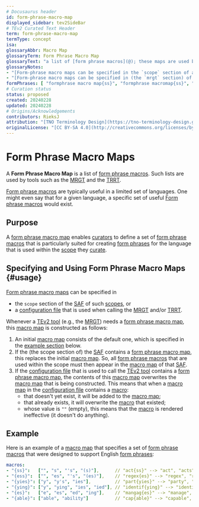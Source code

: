 ```yaml
---
# Docusaurus header
id: form-phrase-macro-map
displayed_sidebar: tev2SideBar
# TEv2 Curated Text Header
term: form-phrase-macro-map
termType: concept
isa:
glossaryAbbr: Macro Map
glossaryTerm: Form Phrase Macro Map
glossaryText: "a list of [form phrase macros](@); these maps are used by tools such as the [MRGT](@) and the [TRRT](@)."
glossaryNotes:
- "[Form-phrase macro maps can be specified in the `scope` section of a [SAF](@)" 
- "[Form-phrase macro maps can be specified in (the `mrgt` section) of a [configuration file](/docs/specs/files/configuration-file) that is used when  calling the [MRGT](@) and/or [TRRT](@)." 
formPhrases: [ "formphrase macro map{ss}", "formphrase macromap{ss}", "form-phrase macro map{ss}", "form-phrase macromap{ss}", "macro map{ss}", "macromap{ss}" ]
# Curation status
status: proposed
created: 20240228
updated: 20240228
# Origins/Acknowledgements
contributors: RieksJ
attribution: "[TNO Terminology Design](https://tno-terminology-design.github.io/tev2-specifications/docs)"
originalLicense: "[CC BY-SA 4.0](http://creativecommons.org/licenses/by-sa/4.0/?ref=chooser-v1)"
---
```


# Form Phrase Macro Maps

A **Form Phrase Macro Map** is a list of [form phrase macros](@). Such lists are used by tools such as the [MRGT](@) and the [TRRT](@).

[Form phrase macros](@) are typically useful in a limited set of languages. One might even say that for a given language, a specific set of useful [Form phrase macros](@) would exist.

## Purpose

A [form phrase macro map](@) enables [curators](@) to define a set of [form phrase macros](@) that is particularly suited for creating [form phrases](@) for the language that is used within the [scope](@) they [curate](@).

## Specifying and Using Form Phrase Macro Maps {#usage}

[Form phrase macro maps](@) can be specified in

- the `scope` section of the [SAF](@) of such [scopes](@), or
- a [configuration file](/docs/specs/files/configuration-file) that is used when  calling the [MRGT](@) and/or [TRRT](@).

Whenever a [TEv2 tool](@) (e.g., the [MRGT](@)) needs a [form phrase macro map](@), this [macro map](@) is constructed as follows:

1. An initial [macro map](@) consists of the default one, which is specified in the [example section](#example) below.
2. If the (the scope section of) the [SAF](@) contains a [form phrase macro map](@), this replaces the initial [macro map](@). So, all [form phrase macros](@) that are used within the scope must then appear in the [macro map](@) of that [SAF](@).
3. If the [configuration file](/docs/specs/files/configuration-file) that is used to call the [TEv2 tool](@) contains a [form phrase macro map](@), the contents of this [macro map](@) overwrites the [macro map](@) that is being constructed. This means that when a [macro map](@) in the [configuration file](/docs/specs/files/configuration-file) contains a [macro](form-phrase-macro@):
    - that doesn't yet exist, it will be added to the [macro map](@);
    - that already exists, it will overwrite the [macro](form-phrase-macro@) that existed;
    - whose value is `""` (empty), this means that the [macro](form-phrase-macro@) is rendered ineffective (it doesn't do anything).

## Example

Here is an example of a [macro map](@) that specifies a set of [form phrase macros](@) that were designed to support English [form phrases](@):

~~~ yaml
macros:
- "{ss}":   ["", "s", "'s", "(s)"],      // "act{ss}" --> "act", "acts", "act's", "act(s)"
- "{ess}":  ["", "es", "'s", "(es)"],    // "regex{es}" --> "regex", "regexes", "regex's", "regex(es"
- "{yies}": ["y", "y's", "ies"],         // "part{yies}" --> "party", "party's", "parties"
- "{ying}": ["y", "ying", "ies", "ied"], // "identif{ying}" --> "identify", "identifying", "identifies", "identified"
- "{es}":   ["e", "es", "ed", "ing"],    // "mangag{es}" --> "manage", "manages", "managed", "managing"
- "{able}": ["able", "ability"]          // "cap{able}" --> "capable", "capability"
~~~
